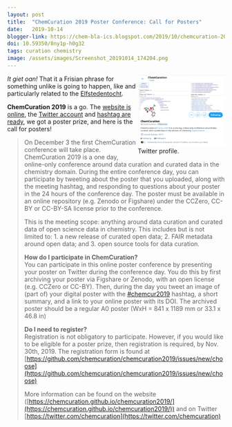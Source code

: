 ```yaml
---
layout: post
title:  "ChemCuration 2019 Poster Conference: Call for Posters"
date:   2019-10-14
blogger-link: https://chem-bla-ics.blogspot.com/2019/10/chemcuration-2019-poster-conference.html
doi: 10.59350/8ny1p-h0g32
tags: curation chemistry
image: /assets/images/Screenshot_20191014_174204.png
---
```


<span style="width: 40%; display: block; margin-left: auto; margin-right: auto; float: right">
<img src="/assets/images/Screenshot_20191014_174204.png" /> <br />
Twitter profile.
</span>

*It giet oan!* That it a Frisian phrase for something unlike is going to happen, like and particularly related to the
[Elfstedentocht](https://en.wikipedia.org/wiki/Elfstedentocht).

**ChemCuration 2019** is a go. The [website is online](https://chemcuration.github.io/chemcuration2019/), the
[Twitter account](https://twitter.com/chemcuration) and [hashtag are ready](https://twitter.com/hashtag/chemcur2019),
we got a poster prize, and here is the call for posters!

> On December 3 the first ChemCuration conference will take place. ChemCuration 2019 is a one day, online-only conference around data curation and curated data in the chemistry domain. During the entire conference day, you can participate by tweeting about the poster that you uploaded, along with the meeting hashtag, and responding to questions about your poster in the 24 hours of the conference day. The poster must be available in an online repository (e.g. Zenodo or Figshare) under the CCZero, CC-BY or CC-BY-SA license prior to the conference.
>
> This is the meeting scope: anything around data curation and curated data of open science data in chemistry. This includes but is not limited to: 1. a new release of curated open data; 2. FAIR metadata around open data; and 3. open source tools for data curation.
>
> **How do I participate in ChemCuration?**<br />
> You can participate in this online poster conference by presenting your poster on Twitter
> during the conference day. You do this by first archiving your poster via Figshare or Zenodo,
> with an open license (e.g. CCZero or CC-BY). Then, during the day you tweet an image of
> (part of) your digital poster with the [#chemcur2019](https://twitter.com/hashtag/chemcur2019)
> hashtag, a short summary, and a link to your online poster with its DOI. The archived poster
> should be a regular A0 poster (WxH = 841 x 1189 mm or 33.1 x 46.8 in)
>
> **Do I need to register?**<br />
> Registration is not obligatory to participate. However, if you would like to be eligible
> for a poster prize, then registration is required, by Nov. 30th, 2019. The registration form
> is found at [https://github.com/chemcuration/chemcuration2019/issues/new/choose](https://github.com/chemcuration/chemcuration2019/issues/new/choose)
>
> More information can be found on the website ([https://chemcuration.github.io/chemcuration2019/](https://chemcuration.github.io/chemcuration2019/))
and on Twitter [https://twitter.com/chemcuration](https://twitter.com/chemcuration)
